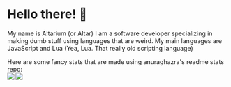 # Hello there! 🎇

My name is Altarium (or Altar)
I am a software developer specializing in making dumb stuff using languages that are weird.
My main languages are JavaScript and Lua (Yea, Lua. That really old scripting language)

Here are some fancy stats that are made using anuraghazra's readme stats repo:  
<a href="https://github.com/anuraghazra/github-readme-stats">
  <img align="left" src="https://github-readme-stats.vercel.app/api?username=AltariasMainAccount&hide=stars&count_private=true&show_icons=true&theme=dark&include_all_commits=true&hide_border=true" />
</a>
<a href="https://github.com/anuraghazra/github-readme-stats">
  <img align="left" src="https://github-readme-stats.vercel.app/api/top-langs/?username=AltariasMainAccount&langs_count=6&theme=dark&hide_border=true&card_width=500" />
</a>  
